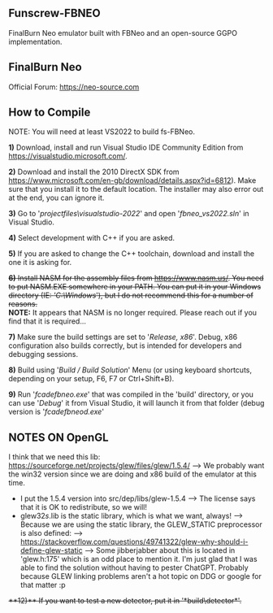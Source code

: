 ## Funscrew-FBNEO
FinalBurn Neo emulator built with FBNeo and an open-source GGPO implementation.

## FinalBurn Neo
Official Forum: https://neo-source.com

## How to Compile
NOTE: You will need at least VS2022 to build fs-FBNeo.

**1)** Download, install and run Visual Studio IDE Community Edition from https://visualstudio.microsoft.com/.

**2)** Download and install the 2010 DirectX SDK from https://www.microsoft.com/en-gb/download/details.aspx?id=6812). Make sure that you install it to the default location. The installer may also error out at the end, you can ignore it.

**3)** Go to '*projectfiles\visualstudio-2022*' and open '*fbneo_vs2022.sln*' in Visual Studio.

**4)** Select development with C++ if you are asked.

**5)** If you are asked to change the C++ toolchain, download and install the one it is asking for.

<strike>**6)** Install NASM for the assembly files from https://www.nasm.us/.
You need to put NASM.EXE somewhere in your PATH. You can put it in your Windows directory (IE: *'C:\Windows*'), but I do not recommend this for a number of reasons.</strike>  
**NOTE:**  It appears that NASM is no longer required.  Please reach out if you find that it is required...

**7)** Make sure the build settings are set to '*Release, x86*'. Debug, x86 configuration also builds correctly, but is intended for developers and debugging sessions.

**8)** Build using '*Build / Build Solution*' Menu (or using keyboard shortcuts, depending on your setup, F6, F7 or Ctrl+Shift+B).

**9)** Run '*fcadefbneo.exe*' that was compiled in the 'build' directory, or you can use '*Debug*' it from Visual Studio, it will launch it from that folder (debug version is '*fcadefbneod.exe*'


## NOTES ON OpenGL ##
I think that we need this lib:
https://sourceforge.net/projects/glew/files/glew/1.5.4/
--> We probably want the win32 version since we are doing and x86 build of the emulator at this time.

- I put the 1.5.4 version into src/dep/libs/glew-1.5.4 --> The license says that it is OK to redistribute, so we will!
- glew32*s*.lib is the static library, which is what we want, always!
--> Because we are using the static library, the GLEW_STATIC preprocessor is also defined:
--> https://stackoverflow.com/questions/49741322/glew-why-should-i-define-glew-static
--> Some jibberjabber about this is located in 'glew.h:175' which is an odd place to mention it.  I'm just glad that I was able to find the solution without having to pester ChatGPT.  Probably because GLEW linking problems aren't a hot topic on DDG or google for that matter :p

<strike>
**12)** If you want to test a new detector, put it in '*build\detector*'.
</strike>